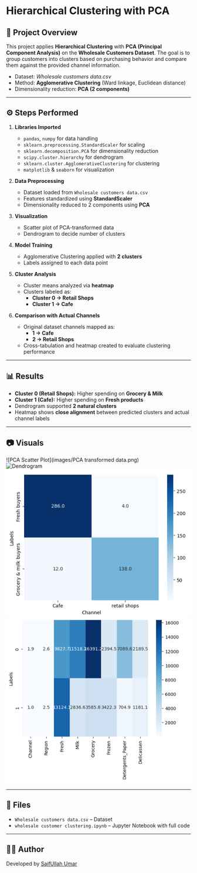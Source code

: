 # Hierarchical Clustering with PCA

## 📌 Project Overview  
This project applies **Hierarchical Clustering** with **PCA (Principal Component Analysis)** on the **Wholesale Customers Dataset**. The goal is to group customers into clusters based on purchasing behavior and compare them against the provided channel information.  

- Dataset: *Wholesale customers data.csv*  
- Method: **Agglomerative Clustering** (Ward linkage, Euclidean distance)  
- Dimensionality reduction: **PCA (2 components)**  

---

## ⚙️ Steps Performed  

1. **Libraries Imported**  
   - `pandas`, `numpy` for data handling  
   - `sklearn.preprocessing.StandardScaler` for scaling  
   - `sklearn.decomposition.PCA` for dimensionality reduction  
   - `scipy.cluster.hierarchy` for dendrogram  
   - `sklearn.cluster.AgglomerativeClustering` for clustering  
   - `matplotlib` & `seaborn` for visualization  

2. **Data Preprocessing**  
   - Dataset loaded from `Wholesale customers data.csv`  
   - Features standardized using **StandardScaler**  
   - Dimensionality reduced to 2 components using **PCA**  

3. **Visualization**  
   - Scatter plot of PCA-transformed data  
   - Dendrogram to decide number of clusters  

4. **Model Training**  
   - Agglomerative Clustering applied with **2 clusters**  
   - Labels assigned to each data point  

5. **Cluster Analysis**  
   - Cluster means analyzed via **heatmap**  
   - Clusters labeled as:  
     - **Cluster 0 → Retail Shops**  
     - **Cluster 1 → Cafe**  

6. **Comparison with Actual Channels**  
   - Original dataset channels mapped as:  
     - **1 → Cafe**  
     - **2 → Retail Shops**  
   - Cross-tabulation and heatmap created to evaluate clustering performance  

---

## 📊 Results  

- **Cluster 0 (Retail Shops):** Higher spending on **Grocery & Milk**  
- **Cluster 1 (Cafe):** Higher spending on **Fresh products**  
- Dendrogram supported **2 natural clusters**  
- Heatmap shows **close alignment** between predicted clusters and actual channel labels  

---

## 📷 Visuals  

![PCA Scatter Plot](images/PCA transformed data.png)  
![Dendrogram](images/Dendrogram.png)  
![Cluster Heatmap](images/clusters_heatmap.png)  
![Cross-tab Heatmap](images/crosstab_heatmap.png)  

---

## 📁 Files  

- `Wholesale customers data.csv` – Dataset  
- `wholesale customer clustering.ipynb` – Jupyter Notebook with full code  

---

## 👨‍💻 Author  
Developed by [SaifUllah Umar](https://github.com/SaifUllahUmar0317/)
